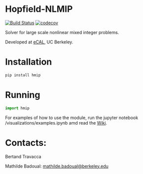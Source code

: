 # Hopfield-NLMIP

[![Build Status](https://travis-ci.com/mathildebadoual/hmip.svg?token=sSNFwE8cjSB4sGxziMoY&branch=master)](https://travis-ci.com/mathildebadoual/hmip)  [![codecov](https://codecov.io/gh/mathildebadoual/hmip/branch/master/graph/badge.svg?token=bf241da9-a152-4025-baa6-60013f5f2a85)](https://codecov.io/gh/mathildebadoual/hmip)

Solver for large scale nonlinear mixed integer problems.

Developed at [eCAL](https://ecal.berkeley.edu/), UC Berkeley.

# Installation

```bash
pip install hmip
```

# Running 

```python 
import hmip
```

For examples of how to use the module, run the jupyter notebook /visualizations/examples.ipynb amd read the [Wiki](https://github.com/mathildebadoual/hmip/wiki).

# Contacts:

Bertand Travacca 

Mathilde Badoual: mathilde.badoual@berkeley.edu
